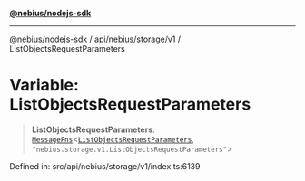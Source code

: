 [**@nebius/nodejs-sdk**](../../../../../README.md)

***

[@nebius/nodejs-sdk](../../../../../README.md) / [api/nebius/storage/v1](../README.md) / ListObjectsRequestParameters

# Variable: ListObjectsRequestParameters

> **ListObjectsRequestParameters**: [`MessageFns`](../../../../../runtime/protos/core/interfaces/MessageFns.md)\<[`ListObjectsRequestParameters`](../interfaces/ListObjectsRequestParameters.md), `"nebius.storage.v1.ListObjectsRequestParameters"`\>

Defined in: src/api/nebius/storage/v1/index.ts:6139
